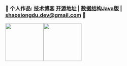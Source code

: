 ### 💚 个人作品: <a href="https://www.shaoxiongdu.top" target="_blank">技术博客</a> <a href="https://github.com/ShaoxiongDu/ShaoxiongDu_Blog" target="_blank">开源地址</a> | <a href="https://github.com/shaoxiongdu/DataStructureForJava" target="_blank">数据结构Java版</a> | shaoxiongdu.dev@gmail.com 💜  



<img height="120px" src="https://github-readme-stats.vercel.app/api?username=shaoxiongdu&cache_seconds=1800&hide_border=false&hide_title=true&show_icons=true&include_all_commits=true&count_private=true&line_height=23&bg_color=0,EC6C6C,FFD479,FFFC79,73FA79&theme=graywhite&locale=cn" /><img height="120px" src="https://github-readme-stats.vercel.app/api/top-langs/?username=shaoxiongdu&exclude_repo =blog&hide_title=true&hide_border=false&line_height=23&bg_color=0,EC6C6C,FFD479,FFFC79,73FA79&theme=graywhite&layout=compact&locale=cn" />


